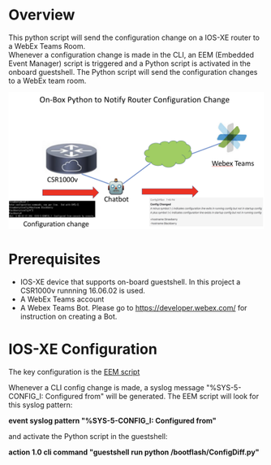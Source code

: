 # Overview
This python script will send the configuration change on a IOS-XE router to a WebEx Teams Room.  
Whenever a configuration change is made in the CLI, an EEM (Embedded Event Manager) script is triggered and a Python script is activated in the onboard guestshell.  The Python script will send the configuration changes to a WebEx team room.

![](./ChatBot.png)


# Prerequisites
- IOS-XE device that supports on-board guestshell.  In this project a CSR1000v runnning 16.06.02 is used.
- A WebEx Teams account
- A Webex Teams Bot.  Please go to https://developer.webex.com/ for instruction on creating a Bot.

# IOS-XE Configuration
The key configuration is the [EEM script](./EEM.cfg)

Whenever a CLI config change is made, a syslog message "%SYS-5-CONFIG_I: Configured from" will be generated.  The EEM script will look for this syslog pattern:

**event syslog pattern "%SYS-5-CONFIG_I: Configured from"**

and activate the Python script in the guestshell:

 **action 1.0 cli command "guestshell run python /bootflash/ConfigDiff.py"**
